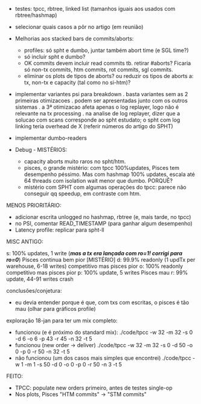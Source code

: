 - testes: tpcc, rbtree, linked list  (tamanhos iguais aos usados com rbtree/hashmap)
- selecionar quais casos a pôr no artigo (em reunião)
- Melhorias aos stacked bars de commits/aborts:
    - profiles: só spht e dumbo, juntar também abort time (e SGL time?)
    - só incluir spht e dumbo?
    - OK commits devem incluir read commits tb. retirar #aborts? Ficaria só non-tx commits, htm commits, rot commits, sgl commits.
    - eliminar os plots de tipos de aborts? ou reduzir os tipos de aborts a: tx, non-tx e capacity (tal como no si-htm)?


- implementar variantes psi para breakdown
    . basta variantes sem as 2 primeiras otimizacoes
    . podem ser apresentadas junto com os outros sistemas
    . a 3ª otimizacao afeta apenas o log replayer, logo não é relevante na tx processing
    . na analise de log replayer, dizer que a solucao com scans corresponde ao spht estudato; o spht com log linking teria overhead de X (referir números do artigo do SPHT)

- implementar dumbo-readers

- Debug - MISTÉRIOS:
    - capacity aborts muito raros no spht/htm.
    - pisces, o grande mistério: com tpcc 100%updates, Pisces tem desempenho péssimo. Mas com hashmap 100% updates, escala até 64 threads com isolation wait menor que dumbo. PORQUÊ?
    - mistério com SPHT com algumas operações do tpcc: parece não conseguir qq speedup, em contraste com htm.



MENOS PRIORITÁRIO:
- adicionar escrita unlogged no hashmap, rbtree (e, mais tarde, no tpcc)
- no PSI, comentar READ_TIMESTAMP (para ganhar algum desempenho)
- Latency profile: replicar para spht-ll



MISC ANTIGO:

s: 100% updates, 1 write (***mas a tx era lançada com ro=1! corrigi para ro=0***)          Pisces continua bem pior [MISTÉRIO]
d: 99.9% readonly (1 updTx per warehouse, 6-18 writes)  competitivo mas pisces pior
o: 100% readonly                                        competitivo mas pisces pior
p: 100% update, 5 writes                                Pisces mau
r: 99% update, 44-91 writes                             crash

conclusões/conjetura:
- eu devia entender porque é que, com txs com escritas, o pisces é tão mau (olhar para gráficos profile)

exploração 18-jan para ter um mix completo:
- funcionou (e é próximo do standard mix):
./code/tpcc -w 32 -m 32 -s 0 -d 6 -o 6 -p 43 -r 45 -n 32 -t 5
- funcionou (new order -> deliver)
./code/tpcc -w 32 -m 32 -s 0 -d 50 -o 0 -p 0 -r 50 -n 32 -t 5
- não funcionou (um dos casos mais simples que encontrei)
./code/tpcc -w 1 -m 1 -s 50 -d 0 -o 0 -p 0 -r 50 -n 3 -t 5



FEITO:
- TPCC: populate new orders primeiro, antes de testes single-op
- Nos plots, Pisces "HTM commits" -> "STM commits"
